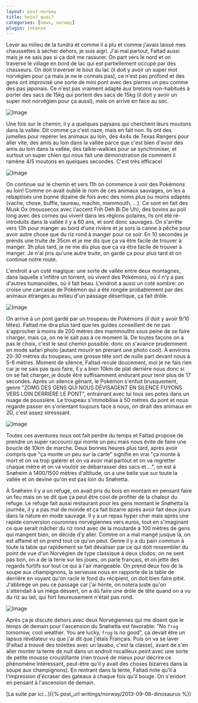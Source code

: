 ```yaml
---
layout: post-norway
title: hein? quoi?
categories: [news, norway]
plugin: intense
---
```


Lever au milieu de la tundra et comme il a plu et comme j'avais laissé
mes chaussettes à sécher dehors, je suis aigri. J'ai mal partout,
Faltad aussi mais je ne sais pas si ça doit me rassurer. On part vers
le nord et on traverse le village en bord de lac qui est partiellement
occupé par des chasseurs. On doit traverser le bout du lac (il doit y
avoir un super mot norvégien pour ça mais je ne le connais pas), ce
n'est pas profond et des gens ont improvisé une sorte de mini pont
avec des pierres un peu comme des pas japonais. Ce n'est pas vraiment
adapté aux bretons non-habitués à porter des sacs de 15kg qui portent
des sacs de 15kg (il doit y avoir un super mot norvégien pour ça
aussi), mais on arrive en face au sec.

![Image](/assets/img/norway/jour2-vallee.jpg)

Une fois sur le chemin, il y a quelques paysans qui cherchent leurs
moutons dans la vallée. Dit comme ça c'est naze, mais en fait non.
Ils ont des jumelles pour repérer les animaux au loin, des 4x4s de
Texas Rangers pour aller vite, des amis au loin dans la vallée parce
que c'est bien d'avoir des amis au loin dans la vallée, des
talkie-walkies pour se synchroniser, et surtout un super chien qui
nous fait une démonstration de comment il ramène 4/5 moutons en
quelques secondes. C'est très efficace!

![Image](/assets/img/norway/jour2-torrent.jpg)

On continue sur le chemin et vers 11h on commence à voir des Pokémons
au loin! Comme on avait oublié le nom de ces animaux sauvages, on les
a rebaptisés une bonne dizaine de fois avec des noms plus ou moins
adaptés (vache, chose, buffle, taureau, machin, mammouth, ...). Ce
sont en fait des Musk Ox (moussecox avec l'accent Frih Deh Bi De Uh), des
bovins au poil long avec des cornes qui vivent dans les régions
polaires, ils ont été ré-introduits dans la vallée il y a 60 ans, et
sont donc sauvages. On s'arrête vers 13h pour manger au bord d'une
rivière et je sors la canne à pêche pour avoir autre chose que du riz
rond à manger pour ce soir. En 10 secondes je prends une truite de
35cm et je me dis que ça va être facile de trouver à manger. 3h plus
tard, je ne me dis plus que ça va être facile de trouver à manger. Je
n'ai pris qu'une autre truite, on garde ça pour plus tard et on
continue notre route.

L'endroit a un coté magique: une sorte de vallée entre deux montagnes,
dans laquelle s'infiltre un torrent, où vivent des Pokémons, où il n'y
a pas d'autres humanoïdes, où il fait beau. L'endroit a aussi un coté
sombre: on croise une carcasse de Pokémon qui a été rongée
probablement par des animaux étranges au milieu d'un passage
désertique, ça fait drôle.

![Image](/assets/img/norway/jour2-carcasse.jpg)

On arrive à un pont gardé par un troupeau de Pokémons (il doit y avoir
9/10 têtes). Faltad me dira plus tard que les guides conseillent de ne
pas s'approcher à moins de 200 mètres des mammouths sous peine de se
faire charger, mais ça, on ne le sait pas à ce moment là. De toutes
façons on a pas le choix, c'est le seul chemin possible, donc on
s'avance prudemment en mode safari photo (autant mourir en prenant une
photo cool). À environs 20-30 mètres du troupeau, une grosse tête sort
de nulle part devant nous à 5-6 mètres. Moment de silence, Faltad
recule doucement, moi je ne fais rien car je ne sais pas quoi faire,
il y a bien 10km de plat derrière nous donc si on se fait charger, je
doute être suffisamment endurant pour tenir plus de 17 secondes. Après
un silence gênant, le Pokémon s'enfuit brusquement, genre "ZOMG DES
GENS QUI NOUS DÉVISAGENT EN SILENCE FUYONS VERS LOIN DERRIÈRE LE
PONT", entrainant avec lui tous ses potes dans un nuage de
poussière. Le troupeau s'immobilise à 50 mètres du pont et nous
regarde passer en s'orientant toujours face à nous, on dirait des
animaux en 2D, c'est assez stresssant.

![Image](/assets/img/norway/jour2-pokemon.jpg)

Toutes ces aventures nous ont fait perdre du temps et Faltad propose
de prendre un super raccourci qui monte un peu mais nous évite de
faire une boucle de 10km de marche. Deux bonnes heures plus tard,
après avoir compris que "ça monte un peu sur la carte" signifie en
vrai "ça monte à mort et on va trop galérer et on va avoir mal partout
et on va regretter chaque mètre et on va vouloir se débarrasser des
sacs et ...", on est à Snøheim à 1400/1500 mètres d'altitude, on a une
belle vue sur toute la vallée et on devine qu'on est pas loin du
Snøhetta.

À Snøheim il y a un refuge, on avait pris du bois en montant en
pensant faire un feu mais on se dit que ça peut être cool de profiter
de la chaleur du refuge. Le refuge fait aussi restaurant pour les gens
montant le Snøhetta la journée, il y a pas mal de monde et ça fait
bizarre après avoir fait deux jours dans la nature en mode sauvage. Il
y a un repas hyper cher mais après une rapide conversion couronnes
norvégiennes vers euros, tout en s'imaginant ce que serait mâcher du
riz rond avec de la moutarde à 100 mètres de gens qui mangent bien, on
décide d'y aller.  Comme on a mal mangé jusque là, on est affamé et on
prend tout ce qu'on peut. Genre il y a du pain commun à toute la table
qui rapidement se fait dévaliser par ce qui doit ressembler du point
de vue d'un Norvégien de type classique à deux clodos: on ne sent pas
bon, on a de la terre sur les joues, on parle français, et on jette
des regards furtifs sur tout ce qui à l'air mangeable. On prend deux
fois de la soupe aux champignons, la serveuse nous en rapporte de la
table de derrière en voyant qu'on racle le fond du récipient, on doit
bien faire pitié. J'abbrège un peu ce passage car j'ai honte, on
notera juste qu'on s'attendait à un méga déssert, on a dû faire une
drôle de tête quand on a vu du riz au lait, qui fort heureusement
n'était pas rond.

![Image](/assets/img/norway/jour2-montagne.jpg)

Après ça je discute dehors avec deux Norvégiennes qui me disent que le
temps de demain pour l'ascension du Snøhetta est favorable: "No `frog`
tomorrow, cool weather. You are lucky, `frog` is no good", ça devait
être un lapsus révélateur vu que j'ai dit que j'étais Français.  Puis
on va se laver (Faltad a trouvé des toilettes avec un lavabo, c'est la
classe), avant de s'en aller monter la tente de nuit dans un endroit
rocailleux peint avec une sorte de petite mousse croustillante (rien
trouvé de mieux pour décrire ce phénomène intéressant, peut-être qu'il
y avait des choses bizarres dans la soupe aux champignons). En
rentrant dans la tente, Faltad note qu'il a l'impression d'écraser des
gateaux à chaque fois qu'il bouge. On s'endort en pensant à
l'ascension de demain.

[La suite par ici...]({% post_url writings/norway/2013-09-08-dinosaurus %})
